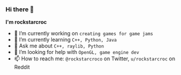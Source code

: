 ### Hi there 👋

**I'm rockstarcroc**

- 🔭 I’m currently working on ```creating games for game jams```
- 🌱 I’m currently learning ```C++, Python, Java```
- 💬 Ask me about ```C++, raylib, Python```
- 🤔 I’m looking for help with ```OpenGL, game engine dev```
- 📫 How to reach me: ```@rockstarcroco``` on Twitter, ```u/rockstarcroc``` on Reddit

<!--
**rockstarcroc/rockstarcroc** is a ✨ _special_ ✨ repository because its `README.md` (this file) appears on your GitHub profile.

Here are some ideas to get you started:

- 👯 I’m looking to collaborate on ...
- 😄 Pronouns: ...
- ⚡ Fun fact: ...
-->
